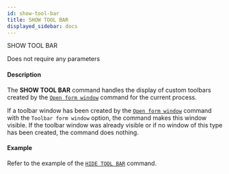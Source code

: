 ```yaml
---
id: show-tool-bar
title: SHOW TOOL BAR
displayed_sidebar: docs
---
```



<!-- REF #_command_.SHOW TOOL BAR.Syntax-->SHOW TOOL BAR <!-- END REF-->


<!-- REF #_command_.SHOW TOOL BAR.Params -->
Does not require any parameters
<!-- END REF -->


#### Description




The **SHOW TOOL BAR** command handles the display of custom toolbars created by the  [`Open form window`](open-form-window.md) command for the current process.

If a toolbar window has been created by the [`Open form window`](open-form-window.md) command with the `Toolbar form window` option, the command makes this window visible. If the toolbar window  was already visible or if no window of this type has been created, the command does nothing.


#### Example




Refer to the example of the [`HIDE TOOL BAR`](hide-tool-bar.md) command.


